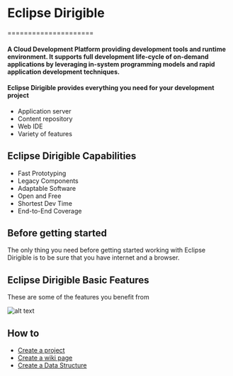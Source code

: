 # Eclipse Dirigible
 =====================

#### A Cloud Development Platform providing development tools and runtime environment. It supports full development life-cycle of on-demand applications by leveraging in-system programming models and rapid application development techniques.

#### Eclipse Dirigible provides everything you need for your development project
- Application server
- Content repository
- Web IDE
- Variety of features


## Eclipse Dirigible Capabilities
- Fast Prototyping
- Legacy Components
- Adaptable Software
- Open and Free
- Shortest Dev Time
- End-to-End Coverage

## Before getting started
The only thing you need before getting started working with Eclipse Dirigible is to be sure that you have internet and a browser.


## Eclipse Dirigible Basic Features
These are some of the features you benefit from

![alt text](https://github.com/dirigiblelabs/curriculum/blob/master/DayanaKaramiteva/graphic.png)

## How to

- [Create a project](https://github.com/dirigiblelabs/curriculum/blob/master/DayanaKaramiteva/creating_project.md)
- [Create a wiki page](https://github.com/dirigiblelabs/curriculum/blob/master/DayanaKaramiteva/Wiki.md)
- [Create a Data Structure](https://github.com/dirigiblelabs/curriculum/blob/master/DayanaKaramiteva/Data_structure.md)

